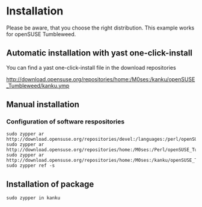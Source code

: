 # Installation

Please be aware, that you choose the right distribution. 
This example works for openSUSE Tumbleweed.

## Automatic installation with yast one-click-install

You can find a yast one-click-install file in the download repositories

http://download.opensuse.org/repositories/home:/M0ses:/kanku/openSUSE_Tumbleweed/kanku.ymp

## Manual installation

### Configuration of software respositories

```
sudo zypper ar http://download.opensuse.org/repositories/devel:/languages:/perl/openSUSE_Tumbleweed/devel:languages:perl.repo
sudo zypper ar http://download.opensuse.org/repositories/home:/M0ses:/Perl/openSUSE_Tumbleweed/home:M0ses:Perl.repo
sudo zypper ar http://download.opensuse.org/repositories/home:/M0ses:/kanku/openSUSE_Tumbleweed/home:M0ses:kanku.repo
sudo zypper ref -s
```

## Installation of package

```
sudo zypper in kanku
```

